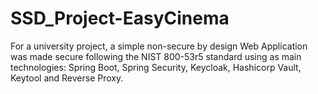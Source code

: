 # SSD_Project-EasyCinema

For a university project, a simple non-secure by design Web Application was made secure following the NIST 800-53r5 standard using as main technologies: Spring Boot, Spring Security, Keycloak, Hashicorp Vault, Keytool and Reverse Proxy.
